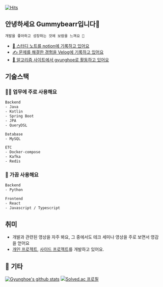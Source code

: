 [![Hits](https://hits.seeyoufarm.com/api/count/incr/badge.svg?url=https%3A%2F%2Fgithub.com%2FGummybearr&count_bg=%2379C83D&title_bg=%23555555&icon=&icon_color=%23E7E7E7&title=hits&edge_flat=false)](https://hits.seeyoufarm.com)

## 안녕하세요 Gummybearr입니다👋

```html
개발을 좋아하고 성장하는 것에 보람을 느껴요 🥰
```
- [📑 스터디 노트를 notion에 기록하고 있어요](https://www.notion.so/375d5c7ce35042538e7c11645111c1ba)
- [✍️ 문제를 해결한 경험을 Velog에 기록하고 있어요](https://velog.io/@gyunghoe)
- [🤔 알고리즘 사이트에서 gyunghoe로 활동하고 있어요](https://solved.ac/gyunghoe)

## 기술스택

### 🧑‍💻 업무에 주로 사용해요

```html
Backend
- Java
- Kotlin
- Spring Boot
- JPA
- QueryDSL

Database
- MySQL

ETC
- Docker-compose
- Kafka
- Redis
```

### 👀 가끔 사용해요
```html
Backend
- Python

Frontend
- React
- Javascript / Typescript
```

## 취미
- 개발과 관련된 영상을 자주 봐요, 그 중에서도 테크 세미나 영상을 주로 보면서 영감을 얻어요
- [개인 프로젝트](https://github.com/Gummybearr/Recruit_Bot_Skeleton_Code), [사이드 프로젝트](https://github.com/dokevProject/dokev-server)를 개발하고 있어요. 

## 📝 기타

[![Gyunghoe's github stats](https://github-readme-stats.vercel.app/api?username=Gummybearr&show_icons=true&hide_border=true)](https://github.com/Gummybearr)
[![Solved.ac 프로필](http://mazassumnida.wtf/api/v2/generate_badge?boj=gyunghoe)](https://solved.ac/gyunghoe) 　

<!--
**Gummybearr/Gummybearr** is a ✨ _special_ ✨ repository because its `README.md` (this file) appears on your GitHub profile.

Here are some ideas to get you started:

- 🔭 I’m currently working on ...
- 🌱 I’m currently learning ...
- 👯 I’m looking to collaborate on ...
- 🤔 I’m looking for help with ...
- 💬 Ask me about ...
- 📫 How to reach me: ...
- 😄 Pronouns: ...
- ⚡ Fun fact: ...
-->
